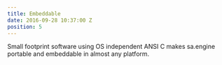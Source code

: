 ```yaml
---
title: Embeddable
date: 2016-09-28 10:37:00 Z
position: 5
---
```


Small footprint software using OS independent ANSI C makes sa.engine portable and embeddable in almost any platform.